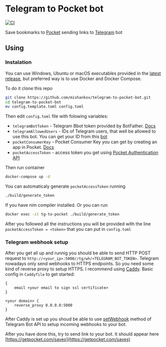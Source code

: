 # Telegram to Pocket bot

[![CI](https://github.com/mishankov/telegram-to-pocket-bot/actions/workflows/ci.yml/badge.svg)](https://github.com/mishankov/telegram-to-pocket-bot/actions/workflows/ci.yml)

Save bookmarks to [Pocket](https://getpocket.com/) sending links to [Telegram](https://telegram.org/) bot

## Using

### Instalation

You can use Windows, Ubuntu or macOS executables provided in the [latest release](https://github.com/mishankov/telegram-to-pocket-bot/releases/latest), but preferred way is to use Docker and Docker Compose.

To do it clone this repo

```bash
git clone https://github.com/mishankov/telegram-to-pocket-bot.git
cd telegram-to-pocket-bot
mv config.template.toml config.toml
```
Then edit `config.toml` file with folowing variables:

- `telegramBotToken` - Telegram Bbot token provided by BotFather. [Docs](https://core.telegram.org/bots)
- `telegramAllowedUsers` - IDs of Telegram users, that well be allowed to use this bot. You can get your ID from this [bot](https://t.me/my_id_bot)
- `pocketConsumerKey` - Pocket Consumer Key you can get by creating an app in Pocket. [Docs](https://getpocket.com/developer/)
- `pocketAccessToken` - access token you get using [Pocket Authentication API](https://getpocket.com/developer/docs/authentication)

Then run container

```bash
docker-compose up -d
```

You can automaticaly generate `pocketAccessToken` running

```bash
./build/generate_token
```

If you have nim compiler installed. Or you can run

```bash
docker exec -it tg-to-pocket ./build/generate_token
```
After you followed all the instructions you will be provided with the line `pocketAccessToken = <token>` that you can put in `config.toml`

### Telegram webhook setup

After you get all up and runnig you should be able to send HTTP POST request to `http://<your_ip>:5000//tg/wh/<TELEGRAM_BOT_TOKEN>`. Telegram nowadays only send webhooks to HTTPS endpoints. So you need some kind of reverse proxy to setup HTTPS. I recommend using [Caddy](https://caddyserver.com/). Basic config in `Caddyfile` to get started:

```
{
    email <your email to sign ssl certificate>
}

<your domain> {
    reverse_proxy 0.0.0.0:5000
}
```
After Caddy is set up you shoud be able to use [setWebhook](https://core.telegram.org/bots/api#setwebhook) method of Telegram Bot API to setup incoming webhooks to your bot.

After you have done this, try to send link to your bot. It should appear here [https://getpocket.com/saves](https://getpocket.com/saves)
